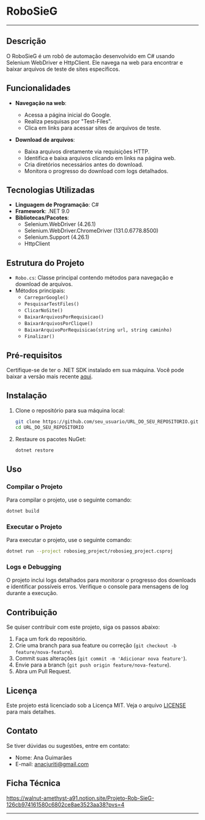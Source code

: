 # RoboSieG
---
## Descrição

O RoboSieG é um robô de automação desenvolvido em C# usando Selenium WebDriver e HttpClient. Ele navega na web para encontrar e baixar arquivos de teste de sites específicos.

## Funcionalidades

- **Navegação na web**:
  - Acessa a página inicial do Google.
  - Realiza pesquisas por "Test-Files".
  - Clica em links para acessar sites de arquivos de teste.

- **Download de arquivos**:
  - Baixa arquivos diretamente via requisições HTTP.
  - Identifica e baixa arquivos clicando em links na página web.
  - Cria diretórios necessários antes do download.
  - Monitora o progresso do download com logs detalhados.

## Tecnologias Utilizadas

- **Linguagem de Programação**: C#
- **Framework**: .NET 9.0
- **Bibliotecas/Pacotes**:
  - Selenium.WebDriver (4.26.1)
  - Selenium.WebDriver.ChromeDriver (131.0.6778.8500)
  - Selenium.Support (4.26.1)
  - HttpClient

## Estrutura do Projeto

- `Robo.cs`: Classe principal contendo métodos para navegação e download de arquivos.
- Métodos principais:
  - `CarregarGoogle()`
  - `PesquisarTestFiles()`
  - `ClicarNoSite()`
  - `BaixarArquivosPorRequisicao()`
  - `BaixarArquivosPorClique()`
  - `BaixarArquivoPorRequisicao(string url, string caminho)`
  - `Finalizar()`

## Pré-requisitos

Certifique-se de ter o .NET SDK instalado em sua máquina. Você pode baixar a versão mais recente [aqui](https://dotnet.microsoft.com/download).

## Instalação

1. Clone o repositório para sua máquina local:
   ```sh
   git clone https://github.com/seu_usuario/URL_DO_SEU_REPOSITORIO.git
   cd URL_DO_SEU_REPOSITORIO
   ```

2. Restaure os pacotes NuGet:
   ```sh
   dotnet restore
   ```

## Uso

### Compilar o Projeto

Para compilar o projeto, use o seguinte comando:
```sh
dotnet build
```

### Executar o Projeto

Para executar o projeto, use o seguinte comando:
```sh
dotnet run --project robosieg_project/robosieg_project.csproj
```

### Logs e Debugging

O projeto inclui logs detalhados para monitorar o progresso dos downloads e identificar possíveis erros. Verifique o console para mensagens de log durante a execução.

## Contribuição

Se quiser contribuir com este projeto, siga os passos abaixo:

1. Faça um fork do repositório.
2. Crie uma branch para sua feature ou correção (`git checkout -b feature/nova-feature`).
3. Commit suas alterações (`git commit -m 'Adicionar nova feature'`).
4. Envie para a branch (`git push origin feature/nova-feature`).
5. Abra um Pull Request.

## Licença

Este projeto está licenciado sob a Licença MIT. Veja o arquivo [LICENSE](LICENSE) para mais detalhes.

## Contato

Se tiver dúvidas ou sugestões, entre em contato:
- Nome: Ana Guimarães
- E-mail: anacjuriti@gmail.com

## Ficha Técnica

https://walnut-amethyst-a91.notion.site/Projeto-Rob-SieG-126cb974161580c6802ce8ae3523aa38?pvs=4

---

